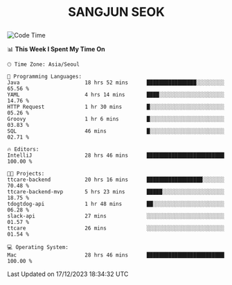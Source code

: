 <h1>
 <p align="center">
   SANGJUN SEOK
 </p>
</h1>

<!--START_SECTION:waka-->
![Code Time](http://img.shields.io/badge/Code%20Time-3%2C112%20hrs%2022%20mins-blue)

📊 **This Week I Spent My Time On** 

```text
🕑︎ Time Zone: Asia/Seoul

💬 Programming Languages: 
Java                     18 hrs 52 mins      ████████████████░░░░░░░░░   65.56 % 
YAML                     4 hrs 14 mins       ████░░░░░░░░░░░░░░░░░░░░░   14.76 % 
HTTP Request             1 hr 30 mins        █░░░░░░░░░░░░░░░░░░░░░░░░   05.26 % 
Groovy                   1 hr 6 mins         █░░░░░░░░░░░░░░░░░░░░░░░░   03.83 % 
SQL                      46 mins             █░░░░░░░░░░░░░░░░░░░░░░░░   02.71 % 

🔥 Editors: 
IntelliJ                 28 hrs 46 mins      █████████████████████████   100.00 % 

🐱‍💻 Projects: 
ttcare-backend           20 hrs 16 mins      ██████████████████░░░░░░░   70.48 % 
ttcare-backend-mvp       5 hrs 23 mins       █████░░░░░░░░░░░░░░░░░░░░   18.75 % 
tdogtdog-api             1 hr 48 mins        ██░░░░░░░░░░░░░░░░░░░░░░░   06.28 % 
slack-api                27 mins             ░░░░░░░░░░░░░░░░░░░░░░░░░   01.57 % 
ttcare                   26 mins             ░░░░░░░░░░░░░░░░░░░░░░░░░   01.54 % 

💻 Operating System: 
Mac                      28 hrs 46 mins      █████████████████████████   100.00 % 
```


 Last Updated on 17/12/2023 18:34:32 UTC
<!--END_SECTION:waka-->
